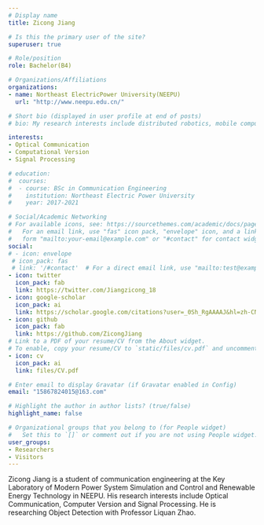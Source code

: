 ```yaml
---
# Display name
title: Zicong Jiang

# Is this the primary user of the site?
superuser: true

# Role/position
role: Bachelor(B4)

# Organizations/Affiliations
organizations:
- name: Northeast ElectricPower University(NEEPU) 
  url: "http://www.neepu.edu.cn/"

# Short bio (displayed in user profile at end of posts)
# bio: My research interests include distributed robotics, mobile computing and programmable matter.

interests:
- Optical Communication
- Computational Version
- Signal Processing

# education:
#  courses:
#  - course: BSc in Communication Engineering
#    institution: Northeast Electric Power University
#    year: 2017-2021

# Social/Academic Networking
# For available icons, see: https://sourcethemes.com/academic/docs/page-builder/#icons
#   For an email link, use "fas" icon pack, "envelope" icon, and a link in the
#   form "mailto:your-email@example.com" or "#contact" for contact widget.
social:
# - icon: envelope
 # icon_pack: fas
 # link: '/#contact'  # For a direct email link, use "mailto:test@example.org".
- icon: twitter
  icon_pack: fab
  link: https://twitter.com/Jiangzicong_18
- icon: google-scholar
  icon_pack: ai
  link: https://scholar.google.com/citations?user=_0Sh_RgAAAAJ&hl=zh-CN
- icon: github
  icon_pack: fab
  link: https://github.com/ZicongJiang
# Link to a PDF of your resume/CV from the About widget.
# To enable, copy your resume/CV to `static/files/cv.pdf` and uncomment the lines below.
- icon: cv
  icon_pack: ai
  link: files/CV.pdf

# Enter email to display Gravatar (if Gravatar enabled in Config)
email: "15867824015@163.com"

# Highlight the author in author lists? (true/false)
highlight_name: false

# Organizational groups that you belong to (for People widget)
#   Set this to `[]` or comment out if you are not using People widget.
user_groups:
- Researchers
- Visitors
---
```


Zicong Jiang is a student of communication engineering at the Key Laboratory of Modern Power System Simulation and Control and Renewable Energy Technology in NEEPU. His research interests include Optical Communication, Computer Version and Signal Processing. He is researching Object Detection with Professor Liquan Zhao.

